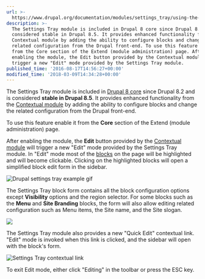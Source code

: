 ```yaml
---
url: >-
  https://www.drupal.org/documentation/modules/settings_tray/using-the-settings-tray
description: >-
  The Settings Tray module is included in Drupal 8 core since Drupal 8.2 and is
  considered stable in Drupal 8.5. It provides enhanced functionality from the
  Contextual module by adding the ability to configure blocks and change the
  related configuration from the Drupal front-end. To use this feature enable it
  from the Core section of the Extend (module administration) page. After
  enabling the module, the Edit button provided by the Contextual module will
  trigger a new "Edit" mode provided by the Settings Tray module.
published_time: '2016-08-17T14:56:27+00:00'
modified_time: '2018-03-09T14:34:28+00:00'
---
```

The Settings Tray module is included in [Drupal 8 core](/project/drupal) since Drupal 8.2 and is considered **stable in Drupal 8.5**. It provides enhanced functionality from the [Contextual module](/docs/8/core/modules/contextual/working-with-contextual-links) by adding the ability to configure blocks and change the related configuration from the Drupal front-end.

To use this feature enable it from the **Core** section of the Extend (module administration) page. 

After enabling the module, the **Edit** button provided by the [Contextual module](/docs/8/core/modules/contextual/working-with-contextual-links) will trigger a new "Edit" mode provided by the Settings Tray module. In "Edit" mode most of the [blocks](/docs/8/core/modules/block/overview) on the page will be highlighted and will become clickable. Clicking on the highlighted blocks will open a simplified block edit form in the sidebar.

![Drupal settings tray example gif](https://www.drupal.org/files/settings-tray.gif)

The Settings Tray block form contains all the block configuration options except **Visibility** options and the region selector. For some blocks such as the **Menu** and **Site Branding** blocks, the form will also allow editing related configuration such as Menu items, the Site name, and the Site slogan.

![](https://www.drupal.org/files/Home_Drupal_8.4.3_-_2017-12-23_14.34.23.png)

The Settings Tray module also provides a new "Quick Edit" contextual link. "Edit" mode is invoked when this link is clicked, and the sidebar will open with the block's form.

![Settings Tray contextual link](https://www.drupal.org/files/settings_tray_contextual_link.png)

To exit Edit mode, either click "Editing" in the toolbar or press the ESC key.
